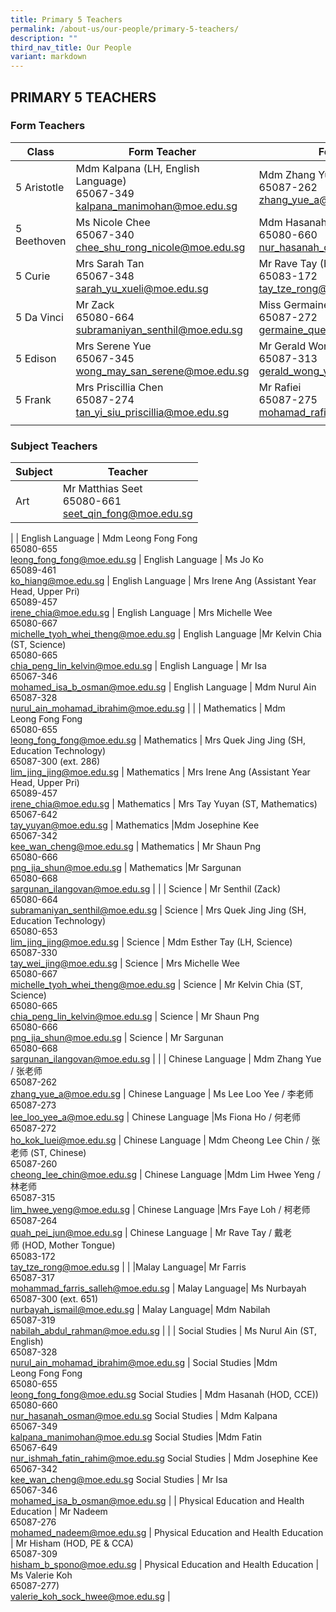 ```yaml
---
title: Primary 5 Teachers
permalink: /about-us/our-people/primary-5-teachers/
description: ""
third_nav_title: Our People
variant: markdown
---
```

## PRIMARY 5 TEACHERS

### Form Teachers

| Class | Form Teacher | Form Teacher |
|---|---|---|
| 5 Aristotle | Mdm Kalpana (LH, English Language)<br>65067-349<br>[kalpana\_manimohan@moe.edu.sg](mailto:kalpana\_manimohan@moe.edu.sg) | Mdm Zhang Yue<br>65087-262<br>[zhang\_yue\_a@moe.edu.sg](mailto:zhang\_yue\_a@moe.edu.sg) |
| 5 Beethoven | Ms Nicole Chee<br>65067-340<br>[chee\_shu\_rong\_nicole@moe.edu.sg](mailto:chee\_shu\_rong\_nicole@moe.edu.sg) | Mdm Hasanah (HOD, SSD)<br>65080-660<br>[nur\_hasanah\_osman@moe.edu.sg](mailto:nur\_hasanah\_osman@moe.edu.sg) |
| 5 Curie | Mrs Sarah Tan<br>65067-348<br>[sarah\_yu\_xueli@moe.edu.sg](mailto:sarah\_yu\_xueli@moe.edu.sg) | Mr Rave Tay (HOD, MTL)<br>65083-172<br>[tay\_tze\_rong@moe.edu.sg](mailto:tay\_tze\_rong@moe.edu.sg) |
| 5 Da Vinci | Mr Zack<br>65080-664<br>[subramaniyan\_senthil@moe.edu.sg](mailto:subramaniyan\_senthil@moe.edu.sg) | Miss Germaine<br>65087-272<br>[germaine\_quek\_jiamin@moe.edu.sg](mailto:germaine\_quek\_jiamin@moe.edu.sg) |
| 5 Edison | Mrs Serene Yue<br>65067-345<br>[wong\_may\_san\_serene@moe.edu.sg](mailto:wong\_may\_san\_serene@moe.edu.sg) | Mr Gerald Wong (HOD, Science)<br>65087-313<br>[gerald\_wong\_yew\_meng@moe.edu.sg](mailto:gerald\_wong\_yew\_meng@moe.edu.sg) |
| 5 Frank | Mrs Priscillia Chen<br>65087-274<br>[tan\_yi\_siu\_priscillia@moe.edu.sg](mailto:tan\_yi\_siu\_priscillia@moe.edu.sg) | Mr Rafiei<br>65087-275<br>[mohamad\_rafiei\_sakeyam@moe.edu.sg](mailto:mohamad\_rafiei\_sakeyam@moe.edu.sg) |
| | | |

### Subject Teachers

| Subject | Teacher |
|---|---|
| Art | Mr Matthias Seet<br>65080-661<br>[seet_qin_fong@moe.edu.sg](mailto:seet_qin_fong@moe.edu.sg) |
|
| English Language | Mdm Leong&nbsp;Fong Fong<br>65080-655<br>[leong\_fong\_fong@moe.edu.sg](mailto:leong\_fong\_fong@moe.edu.sg) |
 English Language | Ms&nbsp;Jo Ko<br>65089-461<br>[ko\_hiang@moe.edu.sg](mailto:ko\_hiang@moe.edu.sg) |
  English Language | Mrs Irene Ang (Assistant Year Head, Upper Pri)<br>65089-457<br>[irene\_chia@moe.edu.sg](mailto:irene\_chia@moe.edu.sg) |
 English Language | Mrs Michelle Wee<br>65080-667<br>[michelle\_tyoh\_whei\_theng@moe.edu.sg](mailto:michelle\_tyoh\_whei\_theng@moe.edu.sg) |
 English Language |Mr&nbsp;Kelvin Chia (ST, Science)<br>65080-665<br>[chia\_peng\_lin\_kelvin@moe.edu.sg](mailto:chia\_peng\_lin\_kelvin@moe.edu.sg) |
 English Language | Mr&nbsp;Isa<br>65067-346<br>[mohamed\_isa\_b\_osman@moe.edu.sg](mailto:mohamed\_isa\_b\_osman@moe.edu.sg) | 
 English Language | Mdm Nurul Ain<br>65087-328<br>[nurul\_ain\_mohamad\_ibrahim@moe.edu.sg](mailto:nurul\_ain\_mohamad\_ibrahim@moe.edu.sg) | 
|
| Mathematics  | Mdm Leong&nbsp;Fong Fong<br>65080-655<br>[leong\_fong\_fong@moe.edu.sg](mailto:leong\_fong\_fong@moe.edu.sg) |
 Mathematics  | Mrs Quek Jing Jing (SH, Education Technology)<br>65087-300 (ext. 286)<br>[lim\_jing\_jing@moe.edu.sg](mailto:lim\_jing\_jing@moe.edu.sg) |
  Mathematics  | Mrs Irene Ang (Assistant Year Head, Upper Pri)<br>65089-457<br>[irene\_chia@moe.edu.sg](mailto:irene\_chia@moe.edu.sg) |
 Mathematics  | Mrs Tay Yuyan (ST, Mathematics)<br>65067-642<br>[tay\_yuyan@moe.edu.sg](mailto:tay\_yuyan@moe.edu.sg) |
 Mathematics  |Mdm Josephine Kee<br>65067-342<br>[kee\_wan\_cheng@moe.edu.sg](mailto:kee\_wan\_cheng@moe.edu.sg) |
 Mathematics  | Mr Shaun Png<br>65080-666<br>[png\_jia\_shun@moe.edu.sg](mailto:png\_jia\_shun@moe.edu.sg) |
 Mathematics  |Mr Sargunan<br>65080-668<br>[sargunan\_ilangovan@moe.edu.sg](mailto:lsargunan\_ilangovan@moe.edu.sg) |
|
| Science | Mr Senthil (Zack)<br>65080-664<br>[subramaniyan\_senthil@moe.edu.sg](mailto:subramaniyan\_senthil@moe.edu.sg) |
Science | Mrs Quek Jing Jing (SH, Education Technology)<br>65080-653<br>[lim\_jing\_jing@moe.edu.sg](mailto:lim\_jing\_jing@moe.edu.sg) |
Science | Mdm Esther Tay (LH, Science)<br>65087-330<br>[tay\_wei\_jing@moe.edu.sg](mailto:tay\_wei\_jing@moe.edu.sg) |
Science | Mrs Michelle Wee<br>65080-667<br>[michelle\_tyoh\_whei\_theng@moe.edu.sg](mailto:michelle\_tyoh\_whei\_theng@moe.edu.sg) |
Science | Mr&nbsp;Kelvin Chia (ST, Science)<br>65080-665<br>[chia\_peng\_lin\_kelvin@moe.edu.sg](mailto:chia\_peng\_lin\_kelvin@moe.edu.sg) |
Science | Mr Shaun Png<br>65080-666<br>[png\_jia\_shun@moe.edu.sg](mailto:png\_jia\_shun@moe.edu.sg) |
Science | Mr Sargunan<br>65080-668<br>[sargunan\_ilangovan@moe.edu.sg](mailto:sargunan\_ilangovan@moe.edu.sg) |
|
| Chinese Language | Mdm Zhang Yue / 张老师<br>65087-262<br>[zhang\_yue\_a@moe.edu.sg](mailto:zhang\_yue\_a@moe.edu.sg) |
Chinese Language | Ms Lee&nbsp;Loo Yee / 李老师<br>65087-273<br>[lee\_loo\_yee\_a@moe.edu.sg](mailto:lee\_loo\_yee\_a@moe.edu.sg) |
Chinese Language |Ms&nbsp;Fiona Ho /&nbsp;何老师<br>65087-272<br>[ho\_kok\_luei@moe.edu.sg](mailto:ho\_kok\_luei@moe.edu.sg) |
Chinese Language | Mdm Cheong Lee Chin / 张老师 (ST, Chinese)<br>65087-260<br>[cheong\_lee\_chin@moe.edu.sg](mailto:cheong\_lee\_chin@moe.edu.sg) |
Chinese Language |Mdm Lim&nbsp;Hwee Yeng / 林老师<br>65087-315<br>[lim\_hwee\_yeng@moe.edu.sg](mailto:lim\_hwee\_yeng@moe.edu.sg) |
Chinese Language |Mrs Faye Loh / 柯老师<br>65087-264<br>[quah\_pei\_jun@moe.edu.sg](mailto:quah\_pei\_jun@moe.edu.sg) |
Chinese Language | Mr&nbsp;Rave Tay /&nbsp;戴老师&nbsp;(HOD, Mother Tongue)<br>65083-172<br>[tay\_tze\_rong@moe.edu.sg](mailto:tay\_tze\_rong@moe.edu.sg) |
|
|Malay Language| Mr&nbsp;Farris<br>65087-317<br>[mohammad\_farris\_salleh@moe.edu.sg](mailto:mohammad\_farris\_salleh@moe.edu.sg) |
Malay Language| Ms Nurbayah<br>65087-300 (ext. 651)<br>[nurbayah\_ismail@moe.edu.sg](mailto:nurbayah\_ismail@moe.edu.sg) |
Malay Language| Mdm Nabilah<br>65087-319<br>[nabilah\_abdul\_rahman@moe.edu.sg](mailto:nabilah\_abdul\_rahman@moe.edu.sg) |
|
| Social Studies | Ms Nurul Ain (ST, English)<br>65087-328<br>[nurul_ain_mohamad_ibrahim@moe.edu.sg](mailto:nurul_ain_mohamad_ibrahim@moe.edu.sg) |
 Social Studies |Mdm Leong&nbsp;Fong Fong<br>65080-655<br>[leong\_fong\_fong@moe.edu.sg](mailto:leong\_fong\_fong@moe.edu.sg) 
 Social Studies | Mdm&nbsp;Hasanah (HOD, CCE))<br>65080-660<br>[nur\_hasanah\_osman@moe.edu.sg](mailto:nur\_hasanah\_osman@moe.edu.sg) 
 Social Studies | Mdm&nbsp;Kalpana<br>65067-349<br>[kalpana\_manimohan@moe.edu.sg](mailto:kalpana\_manimohan@moe.edu.sg) 
 Social Studies |Mdm Fatin<br>65067-649<br>[nur\_ishmah\_fatin\_rahim@moe.edu.sg](mailto:nur\_ishmah\_fatin\_rahim@moe.edu.sg) 
 Social Studies | Mdm Josephine Kee<br>65067-342<br>[kee\_wan\_cheng@moe.edu.sg](mailto:kee\_wan\_cheng@moe.edu.sg) 
 Social Studies | Mr&nbsp;Isa<br>65067-346<br>[mohamed\_isa\_b\_osman@moe.edu.sg](mailto:mohamed\_isa\_b\_osman@moe.edu.sg) 
|
| Physical Education and Health Education | Mr Nadeem<br>65087-276<br>[mohamed\_nadeem@moe.edu.sg](mailto:mohamed\_nadeem@moe.edu.sg) |
Physical Education and Health Education | Mr&nbsp;Hisham (HOD, PE &amp; CCA)<br>65087-309<br>[hisham\_b\_spono@moe.edu.sg](mailto:hisham\_b\_spono@moe.edu.sg) |
Physical Education and Health Education | Ms Valerie Koh<br>65087-277)<br>[valerie\_koh\_sock\_hwee@moe.edu.sg](mailto:valerie\_koh\_sock\_hwee@moe.edu.sg) |